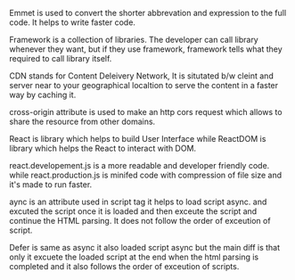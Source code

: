 Emmet is used to convert the shorter abbrevation and expression to the full code. It helps to write faster code.

Framework is a collection of libraries. The developer can call library whenever they want, but if they use framework, framework tells what they required to call library itself.

CDN stands for Content Deleivery Network, It is situtated b/w cleint and server near to your geographical localtion to serve the content in a faster way by caching it.

cross-origin attribute is used to make an http cors request which allows to share the  resource from other domains.

React is library which helps to build User Interface while ReactDOM is library which helps the React to interact with DOM.

react.developement.js is a more readable and developer friendly code. while react.production.js is minifed code with compression of file size and it's made to run faster.

aync is an attribute used in script tag it helps to load script async. and excuted the script once it is loaded and then exceute the script and continue the HTML parsing. It does not follow the order of exceution of script.

Defer is same as async it also loaded script async but the main diff is that only it excuete the loaded script at the end when the html parsing is completed and it also follows the order of exceution of scripts.